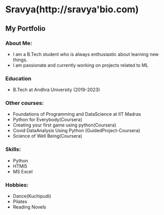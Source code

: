 # Sravya(http://sravya'bio.com)
## My Portfolio
### About Me:
- I am a B.Tech student  who is always enthusiastic about learning new things. 
- I am passionate and currently working on projects related to ML

### Education
- B.Tech at Andhra University (2019-2023)
### Other courses:
- Foundations of Programming and DataScience at IIT Madras
- Python for Everybody(Coursera)
- Creating your first game using python(Coursera)
- Covid DataAnalysis Using Python (GuidedProject-Coursera)
- Science of Well Being(Coursera)
### Skills:
- Python
- HTMl5
- MS Excel

### Hobbies:
- Dance(Kuchipudi)
- Pilates
- Reading Novels

